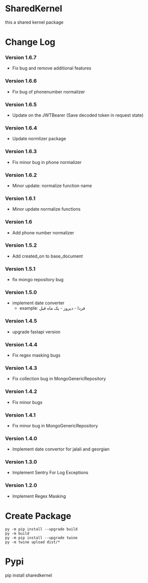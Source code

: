 # SharedKernel
this a shared kernel package

# Change Log
### Version 1.6.7
- Fix bug and remove additional features
### Version 1.6.6
- Fix bug of phonenumber normalizer
### Version 1.6.5
- Update on the JWTBearer (Save decoded token in request state)
### Version 1.6.4
- Update normlizer package
### Version 1.6.3
- Fix minor bug in phone normalizer
### Version 1.6.2
- Minor update: normalize function name
### Version 1.6.1
- Minor update normalize functions
### Version 1.6
- Add phone number normalizer
### Version 1.5.2
- Add created_on to base_document
### Version 1.5.1
- fix mongo repository bug
### Version 1.5.0
- implement date converter
  -  example: فردا - دیروز - یک ماه قبل
### Version 1.4.5
- upgrade fastapi version
### Version 1.4.4
- Fix regex masking bugs
### Version 1.4.3
- Fix collection bug in MongoGenericRepository
### Version 1.4.2
- Fix minor bugs
### Version 1.4.1
- Fix minor bug in MongoGenericRepository
### Version 1.4.0
- Implement date convertor for jalali and georgian
### Version 1.3.0
- Implement Sentry For Log Exceptions
### Version 1.2.0
- Implement Regex Masking
# Create Package
    py -m pip install --upgrade build
    py -m build
    py -m pip install --upgrade twine
    py -m twine upload dist/*

# Pypi
pip install sharedkernel
